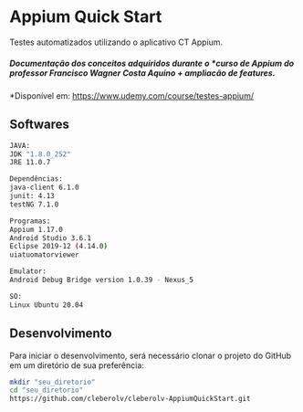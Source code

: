 # Appium Quick Start

Testes automatizados utilizando o aplicativo CT Appium. 

<h5> Documentação dos conceitos adquiridos durante o *curso de Appium do professor Francisco Wagner Costa Aquino + ampliacão de features. </h5>

*Disponível em: https://www.udemy.com/course/testes-appium/

## Softwares

```bash
JAVA:
JDK "1.8.0_252"
JRE 11.0.7

Dependências:
java-client 6.1.0
junit: 4.13
testNG 7.1.0

Programas:
Appium 1.17.0
Android Studio 3.6.1
Eclipse 2019-12 (4.14.0)
uiatuomatorviewer

Emulator:
Android Debug Bridge version 1.0.39 - Nexus_5

SO:
Linux Ubuntu 20.04
```

## Desenvolvimento

Para iniciar o desenvolvimento, será necessário clonar o projeto do GitHub em um diretório de sua preferência:

```bash
mkdir "seu_diretorio"
cd "seu_diretorio"
https://github.com/cleberolv/cleberolv-AppiumQuickStart.git
```
